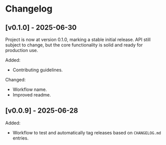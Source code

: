 # Changelog

## [v0.1.0] - 2025-06-30

Project is now at version 0.1.0, marking a stable initial release. API still subject to change, but the core functionality is solid and ready for production use.

Added:

- Contributing guidelines.

Changed:

- Workflow name.
- Improved readme.

## [v0.0.9] - 2025-06-28

Added:

- Workflow to test and automatically tag releases based on `CHANGELOG.md` entries.
